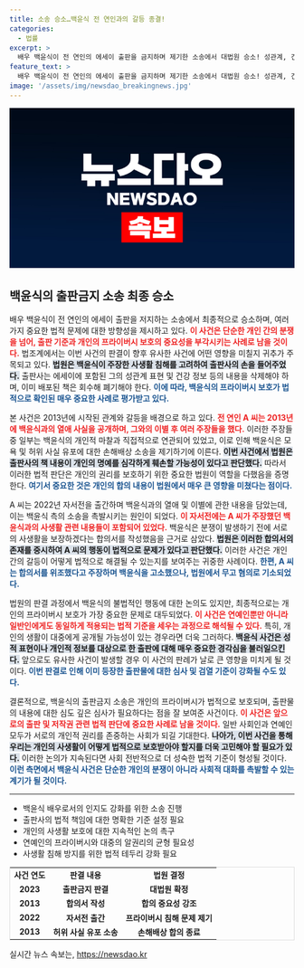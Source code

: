 ```yaml
---
title: 소송 승소…백윤식 전 연인과의 갈등 종결!
categories:
  - 법률
excerpt: >
  배우 백윤식이 전 연인의 에세이 출판을 금지하며 제기한 소송에서 대법원 승소! 성관계, 건강 정보 등 민감한 내용 삭제 명령. 과거 연애가 다시 법정으로! 궁금한 뒷이야기를 알아보세요.
feature_text: >
  배우 백윤식이 전 연인의 에세이 출판을 금지하며 제기한 소송에서 대법원 승소! 성관계, 건강 정보 등 민감한 내용 삭제 명령. 과거 연애가 다시 법정으로! 궁금한 뒷이야기를 알아보세요.
image: '/assets/img/newsdao_breakingnews.jpg'
---
```


<p><img src="/assets/img/newsdao_breakingnews.jpg" alt="bookingtag 속보" /></p>

<h2 data-ke-size="size26">백윤식의 출판금지 소송 최종 승소</h2>

<p data-ke-size="size16"></p>  

<p>배우 백윤식이 전 연인의 에세이 출판을 저지하는 소송에서 최종적으로 승소하며, 여러 가지 중요한 법적 문제에 대한 방향성을 제시하고 있다. <b><span style="color: #ee2323;">이 사건은 단순한 개인 간의 분쟁을 넘어, 출판 기준과 개인의 프라이버시 보호의 중요성을 부각시키는 사례로 남을 것이다.</span></b> 법조계에서는 이번 사건의 판결이 향후 유사한 사건에 어떤 영향을 미칠지 귀추가 주목되고 있다. <b><span style="background-color: #21538527;">법원은 백윤식이 주장한 사생활 침해를 고려하여 출판사의 손을 들어주었다.</span></b> 출판사는 에세이에 포함된 그의 성관계 표현 및 건강 정보 등의 내용을 삭제해야 하며, 이미 배포된 책은 회수해 폐기해야 한다. <b><span style="color: #1a5490;">이에 따라, 백윤식의 프라이버시 보호가 법적으로 확인된 매우 중요한 사례로 평가받고 있다.</span></b></p>

<p data-ke-size="size16"></p>  

<p>본 사건은 2013년에 시작된 관계와 갈등을 배경으로 하고 있다. <b><span style="color: #ee2323;">전 연인 A 씨는 2013년에 백윤식과의 열애 사실을 공개하며, 그와의 이별 후 여러 주장들을 했다.</span></b> 이러한 주장들 중 일부는 백윤식의 개인적 마찰과 직접적으로 연관되어 있었고, 이로 인해 백윤식은 모욕 및 허위 사실 유포에 대한 손해배상 소송을 제기하기에 이른다. <b><span style="background-color: #21538527;">이번 사건에서 법원은 출판사의 책 내용이 개인의 명예를 심각하게 훼손할 가능성이 있다고 판단했다.</span></b> 따라서 이러한 법적 판단은 개인의 권리를 보호하기 위한 중요한 법원이 역할을 다했음을 증명한다. <b><span style="color: #1a5490;">여기서 중요한 것은 개인의 합의 내용이 법원에서 매우 큰 영향을 미쳤다는 점이다.</span></b></p>

<p data-ke-size="size16"></p>  

<p>A 씨는 2022년 자서전을 출간하며 백윤식과의 열애 및 이별에 관한 내용을 담았는데, 이는 백윤식 측의 소송을 촉발시키는 원인이 되었다. <b><span style="color: #ee2323;">이 자서전에는 A 씨가 주장했던 백윤식과의 사생활 관련 내용들이 포함되어 있었다.</span></b> 백윤식은 분쟁이 발생하기 전에 서로의 사생활을 보장하겠다는 합의서를 작성했음을 근거로 삼았다. <b><span style="background-color: #21538527;">법원은 이러한 합의서의 존재를 중시하여 A 씨의 행동이 법적으로 문제가 있다고 판단했다.</span></b> 이러한 사건은 개인 간의 갈등이 어떻게 법적으로 해결될 수 있는지를 보여주는 귀중한 사례이다. <b><span style="color: #1a5490;">한편, A 씨는 합의서를 위조했다고 주장하며 백윤식을 고소했으나, 법원에서 무고 혐의로 기소되었다.</span></b></p>

<p data-ke-size="size16"></p>  

<p>법원의 판결 과정에서 백윤식의 불법적인 행동에 대한 논의도 있지만, 최종적으로는 개인의 프라이버시 보호가 가장 중요한 문제로 대두되었다. <b><span style="color: #ee2323;">이 사건은 연예인뿐만 아니라 일반인에게도 동일하게 적용되는 법적 기준을 세우는 과정으로 해석될 수 있다.</span></b> 특히, 개인의 생활이 대중에게 공개될 가능성이 있는 경우라면 더욱 그러하다. <b><span style="background-color: #21538527;">백윤식 사건은 성적 표현이나 개인적 정보를 대상으로 한 출판에 대해 매우 중요한 경각심을 불러일으킨다.</span></b> 앞으로도 유사한 사건이 발생할 경우 이 사건의 판례가 날로 큰 영향을 미치게 될 것이다. <b><span style="color: #1a5490;">이번 판결로 인해 이미 등장한 출판물에 대한 심사 및 검열 기준이 강화될 수도 있다.</span></b></p>

<p data-ke-size="size16"></p>  

<p>결론적으로, 백윤식의 출판금지 소송은 개인의 프라이버시가 법적으로 보호되며, 출판물의 내용에 대한 심도 깊은 심사가 필요하다는 점을 잘 보여준 사건이다. <b><span style="color: #ee2323;">이 사건은 앞으로의 출판 및 저작권 관련 법적 판단에 중요한 사례로 남을 것이다.</span></b> 일반 사회인과 연예인 모두가 서로의 개인적 권리를 존중하는 사회가 되길 기대한다. <b><span style="background-color: #21538527;">나아가, 이번 사건을 통해 우리는 개인의 사생활이 어떻게 법적으로 보호받아야 할지를 더욱 고민해야 할 필요가 있다.</span></b> 이러한 논의가 지속된다면 사회 전반적으로 더 성숙한 법적 기준이 형성될 것이다. <b><span style="color: #1a5490;">이런 측면에서 백윤식 사건은 단순한 개인의 분쟁이 아니라 사회적 대화를 촉발할 수 있는 계기가 될 것이다.</span></b></p>

<p data-ke-size="size16"></p>  

<hr>  

<ul>  
<li>백윤식 배우로서의 인지도 강화를 위한 소송 진행</li>  
<li>출판사의 법적 책임에 대한 명확한 기준 설정 필요</li>  
<li>개인의 사생활 보호에 대한 지속적인 논의 촉구</li>  
<li>연예인의 프라이버시와 대중의 알권리의 균형 필요성</li>  
<li>사생활 침해 방지를 위한 법적 테두리 강화 필요</li>  
</ul>  

<table style="width: 100%; border: 1px solid #dddddd;">  
<tr>  
<td style="text-align: center; height: 17px;"><b>사건 연도</b></td>  
<td style="text-align: center; height: 17px;"><b>판결 내용</b></td>  
<td style="text-align: center; height: 17px;"><b>법원 결정</b></td>  
</tr>  
<tr>  
<td style="text-align: center; height: 17px;"><b>2023</b></td>  
<td style="text-align: center; height: 17px;"><b>출판금지 판결</b></td>  
<td style="text-align: center; height: 17px;"><b>대법원 확정</b></td>  
</tr>  
<tr>  
<td style="text-align: center; height: 17px;"><b>2013</b></td>  
<td style="text-align: center; height: 17px;"><b>합의서 작성</b></td>  
<td style="text-align: center; height: 17px;"><b>합의 중요성 강조</b></td>  
</tr>  
<tr>  
<td style="text-align: center; height: 17px;"><b>2022</b></td>  
<td style="text-align: center; height: 17px;"><b>자서전 출간</b></td>  
<td style="text-align: center; height: 17px;"><b>프라이버시 침해 문제 제기</b></td>  
</tr>  
<tr>  
<td style="text-align: center; height: 17px;"><b>2013</b></td>  
<td style="text-align: center; height: 17px;"><b>허위 사실 유포 소송</b></td>  
<td style="text-align: center; height: 17px;"><b>손해배상 합의 종료</b></td>  
</tr>  
</table>

<p data-ke-size="size16"></p>
실시간 뉴스 속보는, <a href="https://newsdao.kr" rel="dofollow">https://newsdao.kr</a>


